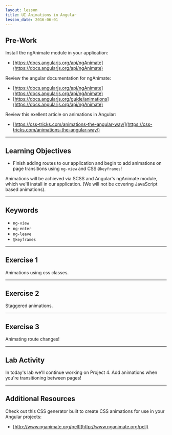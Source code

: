 ```yaml
---
layout: lesson
title: UI Animations in Angular
lesson_date: 2016-06-01
---
```


## Pre-Work

Install the ngAnimate module in your application:
- [https://docs.angularjs.org/api/ngAnimate](https://docs.angularjs.org/api/ngAnimate)

Review the angular documentation for ngAnimate:
- [https://docs.angularjs.org/api/ngAnimate](https://docs.angularjs.org/api/ngAnimate)
- [https://docs.angularjs.org/guide/animations](https://docs.angularjs.org/api/ngAnimate)

Review this exellent article on animations in Angular:
- [https://css-tricks.com/animations-the-angular-way/](https://css-tricks.com/animations-the-angular-way/)

---

## Learning Objectives

- Finish adding routes to our application and begin to add animations on page transitions using `ng-view` and  CSS `@keyframes`!

Animations will be achieved via SCSS and Angular's ngAnimate module, which we'll install in our application.
(We will not be covering JavaScript based animations).

---

## Keywords

- `ng-view`
- `ng-enter`
- `ng-leave`
- `@keyframes`

---

## Exercise 1

Animations using css classes.

---

## Exercise 2

Staggered animations.

---

## Exercise 3

Animating route changes!

---

## Lab Activity

In today's lab we'll continue working on Project 4. Add animations when you're transitioning between pages!

---

## Additional Resources

Check out this CSS generator built to create CSS animations for use in your Angular projects:
- [http://www.nganimate.org/pell](http://www.nganimate.org/pell)

